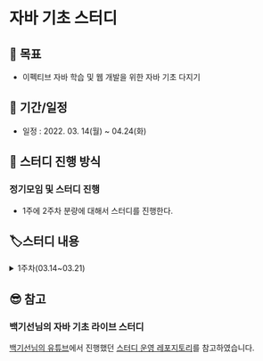 # 자바 기초 스터디

## :dart: 목표
- 이펙티브 자바 학습 및 웹 개발을 위한 자바 기초 다지기

## :date: 기간/일정
- 일정 : 2022. 03. 14(월) ~ 04.24(화)

## :memo: 스터디 진행 방식
### 정기모임 및 스터디 진행
- 1주에 2주차 분량에 대해서 스터디를 진행한다.

## :label:스터디 내용

<details>
  <summary>1주차(03.14~03.21)</summary>

  #### 목표
  - 자바 소스 파일(.java)을 JVM으로 실행하는 과정 이해하기.

  #### 학습할 것
  - JVM이란 무엇인가
  - 컴파일 하는 방법
  - 실행하는 방법
  - 바이트코드란 무엇인가
  - JIT 컴파일러란 무엇이며 어떻게 동작하는지
  - JVM 구성 요소
  - JDK와 JRE의 차이  

  #### 목표
  - 자바의 프리미티브 타입, 변수 그리고 배열을 사용하는 방법을 익힙니다.

  #### 학습할 것
  - 프리미티브 타입 종류와 값의 범위 그리고 기본 값
  - 프리미티브 타입과 레퍼런스 타입
  - 리터럴
  - 변수 선언 및 초기화하는 방법
  - 변수의 스코프와 라이프타임
  - 타입 변환, 캐스팅 그리고 타입 프로모션
  - 1차 및 2차 배열 선언하기
  - 타입 추론, var
</details>


## 😎 참고
### 백기선님의 자바 기초 라이브 스터디
[백기선님의 유튜브](https://www.youtube.com/user/whiteship2000)에서 진행했던 [스터디 운영 레포지토리](https://github.com/whiteship/live-study)를 참고하였습니다.